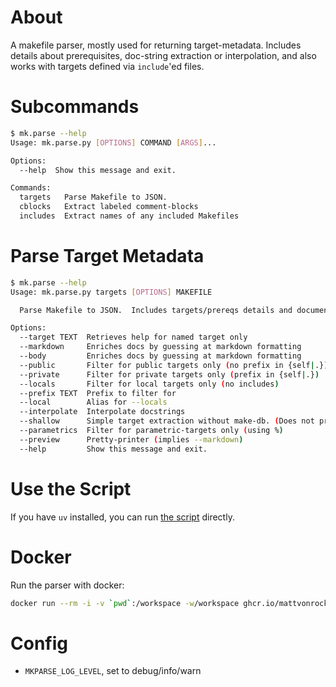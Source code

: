 # About 

A makefile parser, mostly used for returning target-metadata.  Includes details about prerequisites, doc-string extraction or interpolation, and also works with targets defined via `include`'ed files.

# Subcommands 

```bash
$ mk.parse --help
Usage: mk.parse.py [OPTIONS] COMMAND [ARGS]...

Options:
  --help  Show this message and exit.

Commands:
  targets   Parse Makefile to JSON.
  cblocks   Extract labeled comment-blocks
  includes  Extract names of any included Makefiles
```

# Parse Target Metadata

```bash
$ mk.parse --help
Usage: mk.parse.py targets [OPTIONS] MAKEFILE

  Parse Makefile to JSON.  Includes targets/prereqs details and documentation.

Options:
  --target TEXT  Retrieves help for named target only
  --markdown     Enriches docs by guessing at markdown formatting
  --body         Enriches docs by guessing at markdown formatting
  --public       Filter for public targets only (no prefix in {self|.})
  --private      Filter for private targets only (prefix in {self|.})
  --locals       Filter for local targets only (no includes)
  --prefix TEXT  Prefix to filter for
  --local        Alias for --locals
  --interpolate  Interpolate docstrings
  --shallow      Simple target extraction without make-db. (Does not process includes/macros)
  --parametrics  Filter for parametric-targets only (using %)
  --preview      Pretty-printer (implies --markdown)
  --help         Show this message and exit.
```

# Use the Script 

If you have `uv` installed, you can run [the script](mk.parse.py) directly.

# Docker

Run the parser with docker:

```bash 
docker run --rm -i -v `pwd`:/workspace -w/workspace ghcr.io/mattvonrocketstein/mk.parse:v1.2.4 targets Makefile
```

# Config 

* `MKPARSE_LOG_LEVEL`, set to debug/info/warn